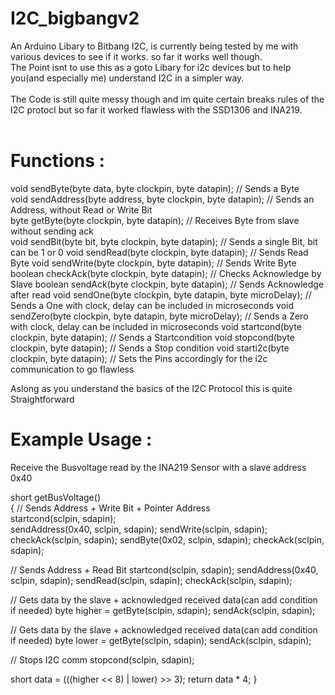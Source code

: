 # I2C_bigbangv2
An Arduino Libary to Bitbang I2C, is currently being tested by me with various devices to see if it works. so far it works well though.<br/>
The Point isnt to use this as a goto Libary for i2c devices but to help you(and especially me) understand I2C in a simpler way.<br/>
<br/>
The Code is still quite messy though and im quite certain breaks rules of the I2C protocl but so far it worked flawless with the SSD1306 and INA219.<br/>
<br/>
# Functions : 

void sendByte(byte data, byte clockpin, byte datapin); // Sends a Byte  
void sendAddress(byte address, byte clockpin, byte datapin); // Sends an Address, without Read or Write Bit  
byte getByte(byte clockpin, byte datapin); // Receives Byte from slave without sending ack  
void sendBit(byte bit, byte clockpin, byte datapin); // Sends a single Bit, bit can be 1 or 0
void sendRead(byte clockpin, byte datapin); // Sends Read Byte
void sendWrite(byte clockpin, byte datapin); // Sends Write Byte
boolean checkAck(byte clockpin, byte datapin); // Checks Acknowledge by Slave
boolean sendAck(byte clockpin, byte datapin); // Sends Acknowledge after read
void sendOne(byte clockpin, byte datapin, byte microDelay); // Sends a One with clock, delay can be included in microseconds
void sendZero(byte clockpin, byte datapin, byte microDelay); // Sends a Zero with clock, delay can be included in microseconds
void startcond(byte clockpin, byte datapin); // Sends a Startcondition
void stopcond(byte clockpin, byte datapin); // Sends a Stop condition
void starti2c(byte clockpin, byte datapin); // Sets the Pins accordingly for the i2c communication to go flawless

Aslong as you understand the basics of the I2C Protocol this is quite Straightforward

# Example Usage : 
Receive the Busvoltage read by the INA219 Sensor with a slave address 0x40  

short getBusVoltage()  
{
  // Sends Address + Write Bit + Pointer Address  
  startcond(sclpin, sdapin);  
  sendAddress(0x40, sclpin, sdapin); 
  sendWrite(sclpin, sdapin);  
  checkAck(sclpin, sdapin); 
  sendByte(0x02, sclpin, sdapin); 
  checkAck(sclpin, sdapin); 

  // Sends Address + Read Bit
  startcond(sclpin, sdapin);
  sendAddress(0x40, sclpin, sdapin);
  sendRead(sclpin, sdapin);
  checkAck(sclpin, sdapin);

  // Gets data by the slave + acknowledged received data(can add condition if needed)
  byte higher = getByte(sclpin, sdapin);
  sendAck(sclpin, sdapin);

  // Gets data by the slave + acknowledged received data(can add condition if needed)
  byte lower = getByte(sclpin, sdapin);
  sendAck(sclpin, sdapin);

  // Stops I2C comm
  stopcond(sclpin, sdapin);

  short data = (((higher << 8) | lower) >> 3);
  return data * 4;
}
